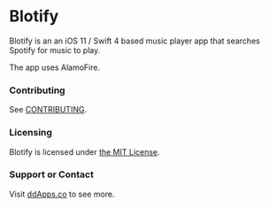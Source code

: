 # Blotify
Blotify is an an iOS 11 / Swift 4 based music player app that searches Spotify for music to play.

The app uses AlamoFire.

### Contributing
See [CONTRIBUTING](CONTRIBUTING.md).

### Licensing
Blotify is licensed under [the MIT License](LICENSE).

### Support or Contact
Visit [ddApps.co](http://ddapps.co) to see more.
